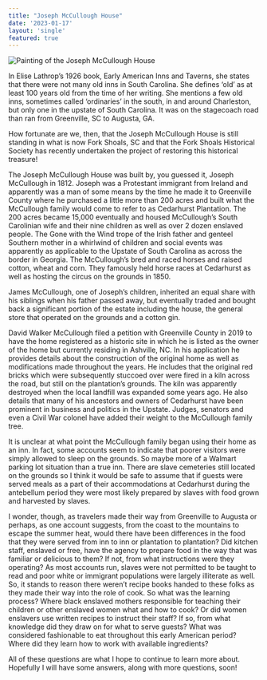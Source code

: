 ```yaml
---
title: "Joseph McCullough House"
date: '2023-01-17'
layout: 'single'
featured: true
---
```


![Painting of the Joseph McCullough House](/images/McCulloughHouse.jpg)

In Elise Lathrop’s 1926 book, Early American Inns and Taverns, she states that there were not many old inns in South Carolina. She defines ‘old’ as at least 100 years old from the time of her writing. She mentions a few old inns, sometimes called ‘ordinaries’ in the south, in and around Charleston, but only one in the upstate of South Carolina. It was on the stagecoach road than ran from Greenville, SC to Augusta, GA.

How fortunate are we, then, that the Joseph McCullough House is still standing in what is now Fork Shoals, SC and that the Fork Shoals Historical Society has recently undertaken the project of restoring this historical treasure!

The Joseph McCullough House was built by, you guessed it, Joseph McCullough in 1812. Joseph was a Protestant immigrant from Ireland and apparently was a man of some means by the time he made it to Greenville County where he purchased a little more than 200 acres and built what the McCullough family would come to refer to as Cedarhurst Plantation. The 200 acres became 15,000 eventually and housed McCullough’s South Carolinian wife and their nine children as well as over 2 dozen enslaved people. The Gone with the Wind trope of the Irish father and genteel Southern mother in a whirlwind of children and social events was apparently as applicable to the Upstate of South Carolina as across the border in Georgia. The McCullough’s bred and raced horses and raised cotton, wheat and corn. They famously held horse races at Cedarhurst as well as hosting the circus on the grounds in 1850.

James McCullough, one of Joseph’s children, inherited an equal share with his siblings when his father passed away, but eventually traded and bought back a significant portion of the estate including the house, the general store that operated on the grounds and a cotton gin.

David Walker McCullough filed a petition with Greenville County in 2019 to have the home registered as a historic site in which he is listed as the owner of the home but currently residing in Ashville, NC. In his application he provides details about the construction of the original home as well as modifications made throughout the years. He includes that the original red bricks which were subsequently stuccoed over were fired in a kiln across the road, but still on the plantation’s grounds. The kiln was apparently destroyed when the local landfill was expanded some years ago. He also details that many of his ancestors and owners of Cedarhurst have been prominent in business and politics in the Upstate. Judges, senators and even a Civil War colonel have added their weight to the McCullough family tree.

It is unclear at what point the McCullough family began using their home as an inn. In fact, some accounts seem to indicate that poorer visitors were simply allowed to sleep on the grounds. So maybe more of a Walmart parking lot situation than a true inn. There are slave cemeteries still located on the grounds so I think it would be safe to assume that if guests were served meals as a part of their accommodations at Cedarhurst during the antebellum period they were most likely prepared by slaves with food grown and harvested by slaves.

I wonder, though, as travelers made their way from Greenville to Augusta or perhaps, as one account suggests, from the coast to the mountains to escape the summer heat, would there have been differences in the food that they were served from inn to inn or plantation to plantation? Did kitchen staff, enslaved or free, have the agency to prepare food in the way that was familiar or delicious to them? If not, from what instructions were they operating? As most accounts run, slaves were not permitted to be taught to read and poor white or immigrant populations were largely illiterate as well. So, it stands to reason there weren’t recipe books handed to these folks as they made their way into the role of cook. So what was the learning process? Where black enslaved mothers responsible for teaching their children or other enslaved women what and how to cook? Or did women enslavers use written recipes to instruct their staff? If so, from what knowledge did they draw on for what to serve guests? What was considered fashionable to eat throughout this early American period? Where did they learn how to work with available ingredients?

All of these questions are what I hope to continue to learn more about. Hopefully I will have some answers, along with more questions, soon!


